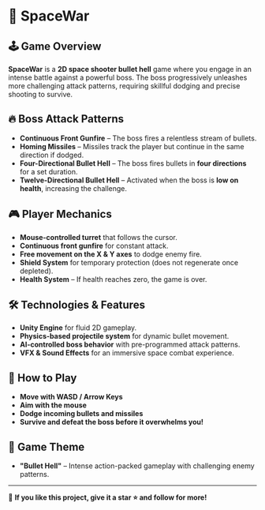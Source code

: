 # 🚀 SpaceWar

## 🕹️ Game Overview
**SpaceWar** is a **2D space shooter bullet hell** game where you engage in an intense battle against a powerful boss. The boss progressively unleashes more challenging attack patterns, requiring skillful dodging and precise shooting to survive.

## 🔥 Boss Attack Patterns
- **Continuous Front Gunfire** – The boss fires a relentless stream of bullets.
- **Homing Missiles** – Missiles track the player but continue in the same direction if dodged.
- **Four-Directional Bullet Hell** – The boss fires bullets in **four directions** for a set duration.
- **Twelve-Directional Bullet Hell** – Activated when the boss is **low on health**, increasing the challenge.

## 🎮 Player Mechanics
- **Mouse-controlled turret** that follows the cursor.
- **Continuous front gunfire** for constant attack.
- **Free movement on the X & Y axes** to dodge enemy fire.
- **Shield System** for temporary protection (does not regenerate once depleted).
- **Health System** – If health reaches zero, the game is over.

## 🛠️ Technologies & Features
- **Unity Engine** for fluid 2D gameplay.
- **Physics-based projectile system** for dynamic bullet movement.
- **AI-controlled boss behavior** with pre-programmed attack patterns.
- **VFX & Sound Effects** for an immersive space combat experience.

## 🎯 How to Play
- **Move with WASD / Arrow Keys**
- **Aim with the mouse**
- **Dodge incoming bullets and missiles**
- **Survive and defeat the boss before it overwhelms you!**

## 📜 Game Theme
- **"Bullet Hell"** – Intense action-packed gameplay with challenging enemy patterns.

---
🌟 **If you like this project, give it a star ⭐ and follow for more!**
